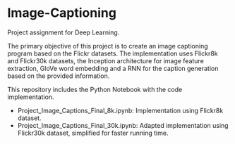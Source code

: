 # Image-Captioning
Project assignment for Deep Learning.

The primary objective of this project is to create an image captioning program based on the Flickr datasets. The implementation uses Flickr8k and Flickr30k datasets, the Inception architecture for image feature extraction, GloVe word embedding and a RNN for the caption generation based on the provided information.

This repository includes the Python Notebook with the code implementation.
  - Project_Image_Captions_Final_8k.ipynb: Implementation using Flickr8k dataset.
  - Project_Image_Captions_Final_30k.ipynb: Adapted implementation using Flickr30k dataset, simplified for faster running time.
